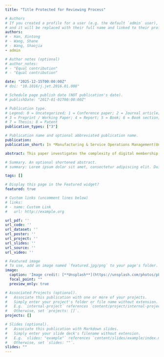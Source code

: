 ```yaml
---
title: "Title Protected for Reviewing Process"

# Authors
# If you created a profile for a user (e.g. the default `admin` user), write the username (folder name) here
# and it will be replaced with their full name and linked to their profile.
authors:
# - Han, Xintong
# - Wang, Shane
# - Wang, Shaojia
- admin

# Author notes (optional)
# author_notes:
# - "Equal contribution"
# - "Equal contribution"

date: "2025-12-15T00:00:00Z"
# doi: "10.1016/j.jet.2016.01.008"

# Schedule page publish date (NOT publication's date).
# publishDate: "2017-01-01T00:00:00Z"

# Publication type.
# Legend: 0 = Uncategorized; 1 = Conference paper; 2 = Journal article;
# 3 = Preprint / Working Paper; 4 = Report; 5 = Book; 6 = Book section;
# 7 = Thesis; 8 = Patent
publication_types: ["3"]

# Publication name and optional abbreviated publication name.
publication: 
publication_short: In *Manufacturing & Service Operations Management(Under Review)* 

abstract: This paper investigates the complexity of digital membership renewal. Using a rich dataset from a Chinese creator platform, we study the interplay of price changes and peer decisions within referral networks and their joint effects on a focal user’s decision to renew the digital content membership. Our study reveals several key findings. First, through regression modeling, we quantify the price elasticity and uncover a positive correlation between a user’s likelihood to renew and both the renewal decisions of the referrer and the number of referees. Second, we study the snowballing effects of price changes throughout the network. A key advantage of our structural model is that it allows the referral network to be endogenously determined by users’ consideration and prediction of the renewal decisions of both upstream referrers and downstream referees. The results show that targeted referrer discounts are more effective than either uniform discounts or targeted referrer discounts. Such business strategies would efficiently improve renewal rates while avoiding potential revenue losses. Finally, further evidence sheds light on how different network structures affect overall renewal rates, suggesting that networks characterized by high levels of connectivity but low levels of centrality are more conducive to maintaining customer loyalty.

# Summary. An optional shortened abstract.
# summary: Lorem ipsum dolor sit amet, consectetur adipiscing elit. Duis posuere tellus ac convallis placerat. Proin tincidunt magna sed ex sollicitudin condimentum.

tags: []

# Display this page in the Featured widget?
featured: true

# Custom links (uncomment lines below)
# links:
# - name: Custom Link
#   url: http://example.org

url_pdf: ''
url_code: ''
url_dataset: ''
url_poster: ''
url_project: ''
url_slides: ''
url_source: ''
url_video: ''

# Featured image
# To use, add an image named `featured.jpg/png` to your page's folder.
image:
  caption: 'Image credit: [**Unsplash**](https://unsplash.com/photos/pLCdAaMFLTE)'
  focal_point: ""
  preview_only: true

# Associated Projects (optional).
#   Associate this publication with one or more of your projects.
#   Simply enter your project's folder or file name without extension.
#   E.g. `internal-project` references `content/project/internal-project/index.md`.
#   Otherwise, set `projects: []`.
projects: []

# Slides (optional).
#   Associate this publication with Markdown slides.
#   Simply enter your slide deck's filename without extension.
#   E.g. `slides: "example"` references `content/slides/example/index.md`.
#   Otherwise, set `slides: ""`.
slides: ""
---
```

